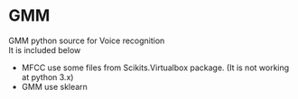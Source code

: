 # GMM
GMM python source for Voice recognition  
It is included below 
- MFCC 
  use some files from Scikits.Virtualbox package. (It is not working at python 3.x)
- GMM 
  use sklearn
